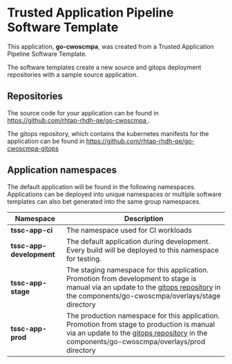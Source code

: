 # Trusted Application Pipeline Software Template

This application, **go-cwoscmpa**, was created from a Trusted Application Pipeline Software Template.

The software templates create a new source and gitops deployment repositories with a sample source application. 

## Repositories

The source code for your application can be found in [https://github.com/rhtap-rhdh-qe/go-cwoscmpa ](https://github.com/rhtap-rhdh-qe/go-cwoscmpa ).
 
The gitops repository, which contains the kubernetes manifests for the application can be found in 
[https://github.com/rhtap-rhdh-qe/go-cwoscmpa-gitops ](https://github.com/rhtap-rhdh-qe/go-cwoscmpa-gitops ) 

## Application namespaces 

The default application will be found in the following namespaces. Applications can be deployed into unique namespaces or multiple software templates can also bet generated into the same group namespaces.  

|  Namespace   |  Description   |  
| -------- | -------- |
| **tssc-app-ci** | The namespace used for CI workloads |
| **tssc-app-development** | The default application during development. Every build will be deployed to this namespace for testing. |
| **tssc-app-stage** | The staging namespace for this application. Promotion from development to stage is manual via an update to the [gitops repository](https://github.com/rhtap-rhdh-qe/go-cwoscmpa-gitops ) in the components/go-cwoscmpa/overlays/stage directory |
| **tssc-app-prod** | The production namespace for this application. Promotion from stage to production is manual via an update to the [gitops repository](https://github.com/rhtap-rhdh-qe/go-cwoscmpa-gitops ) in the components/go-cwoscmpa/overlays/prod directory |